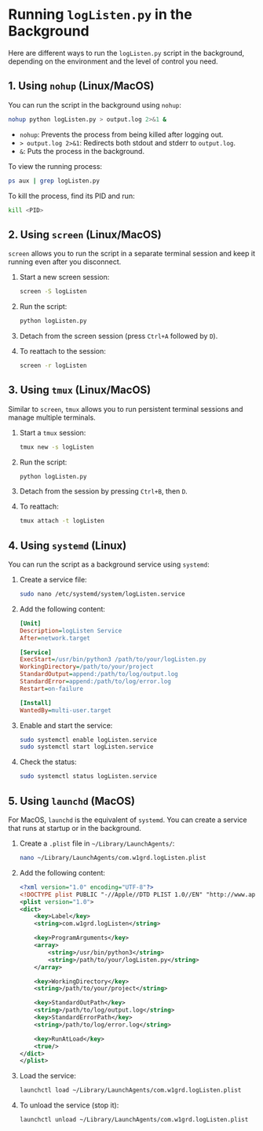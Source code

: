 
# Running `logListen.py` in the Background

Here are different ways to run the `logListen.py` script in the background, depending on the environment and the level of control you need.

## 1. Using `nohup` (Linux/MacOS)

You can run the script in the background using `nohup`:

```bash
nohup python logListen.py > output.log 2>&1 &
```

- `nohup`: Prevents the process from being killed after logging out.
- `> output.log 2>&1`: Redirects both stdout and stderr to `output.log`.
- `&`: Puts the process in the background.

To view the running process:

```bash
ps aux | grep logListen.py
```

To kill the process, find its PID and run:

```bash
kill <PID>
```

## 2. Using `screen` (Linux/MacOS)

`screen` allows you to run the script in a separate terminal session and keep it running even after you disconnect.

1. Start a new screen session:

   ```bash
   screen -S logListen
   ```

2. Run the script:

   ```bash
   python logListen.py
   ```

3. Detach from the screen session (press `Ctrl+A` followed by `D`).

4. To reattach to the session:

   ```bash
   screen -r logListen
   ```

## 3. Using `tmux` (Linux/MacOS)

Similar to `screen`, `tmux` allows you to run persistent terminal sessions and manage multiple terminals.

1. Start a `tmux` session:

   ```bash
   tmux new -s logListen
   ```

2. Run the script:

   ```bash
   python logListen.py
   ```

3. Detach from the session by pressing `Ctrl+B`, then `D`.

4. To reattach:

   ```bash
   tmux attach -t logListen
   ```

## 4. Using `systemd` (Linux)

You can run the script as a background service using `systemd`:

1. Create a service file:

   ```bash
   sudo nano /etc/systemd/system/logListen.service
   ```

2. Add the following content:

   ```ini
   [Unit]
   Description=logListen Service
   After=network.target

   [Service]
   ExecStart=/usr/bin/python3 /path/to/your/logListen.py
   WorkingDirectory=/path/to/your/project
   StandardOutput=append:/path/to/log/output.log
   StandardError=append:/path/to/log/error.log
   Restart=on-failure

   [Install]
   WantedBy=multi-user.target
   ```

3. Enable and start the service:

   ```bash
   sudo systemctl enable logListen.service
   sudo systemctl start logListen.service
   ```

4. Check the status:

   ```bash
   sudo systemctl status logListen.service
   ```

## 5. Using `launchd` (MacOS)

For MacOS, `launchd` is the equivalent of `systemd`. You can create a service that runs at startup or in the background.

1. Create a `.plist` file in `~/Library/LaunchAgents/`:

   ```bash
   nano ~/Library/LaunchAgents/com.w1grd.logListen.plist
   ```

2. Add the following content:

   ```xml
   <?xml version="1.0" encoding="UTF-8"?>
   <!DOCTYPE plist PUBLIC "-//Apple//DTD PLIST 1.0//EN" "http://www.apple.com/DTDs/PropertyList-1.0.dtd">
   <plist version="1.0">
   <dict>
       <key>Label</key>
       <string>com.w1grd.logListen</string>

       <key>ProgramArguments</key>
       <array>
           <string>/usr/bin/python3</string>
           <string>/path/to/your/logListen.py</string>
       </array>

       <key>WorkingDirectory</key>
       <string>/path/to/your/project</string>

       <key>StandardOutPath</key>
       <string>/path/to/log/output.log</string>
       <key>StandardErrorPath</key>
       <string>/path/to/log/error.log</string>

       <key>RunAtLoad</key>
       <true/>
   </dict>
   </plist>
   ```

3. Load the service:

   ```bash
   launchctl load ~/Library/LaunchAgents/com.w1grd.logListen.plist
   ```

4. To unload the service (stop it):

   ```bash
   launchctl unload ~/Library/LaunchAgents/com.w1grd.logListen.plist
   ```
